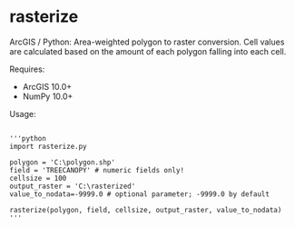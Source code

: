 rasterize
=========

ArcGIS / Python: Area-weighted polygon to raster conversion. Cell values are calculated based on the amount of each polygon falling into each cell.

Requires:
- ArcGIS 10.0+
- NumPy 10.0+

Usage:
<pre><code>
'''python
import rasterize.py

polygon = 'C:\polygon.shp'
field = 'TREECANOPY' # numeric fields only!
cellsize = 100
output_raster = 'C:\rasterized'
value_to_nodata=-9999.0 # optional parameter; -9999.0 by default

rasterize(polygon, field, cellsize, output_raster, value_to_nodata)
'''
</code></pre>
